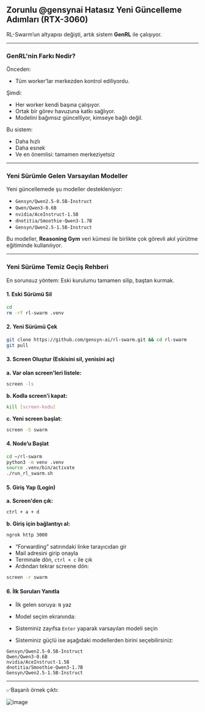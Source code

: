 ## Zorunlu @gensynai Hatasız Yeni Güncelleme Adımları (RTX-3060)

RL-Swarm’un altyapısı değişti, artık sistem **GenRL** ile çalışıyor.

---

### GenRL'nin Farkı Nedir?

Önceden:
* Tüm worker’lar merkezden kontrol ediliyordu.

Şimdi:
* Her worker kendi başına çalışıyor.
* Ortak bir görev havuzuna katkı sağlıyor.
* Modelini bağımsız güncelliyor, kimseye bağlı değil.

Bu sistem:
* Daha hızlı
* Daha esnek
* Ve en önemlisi: tamamen merkeziyetsiz

---

### Yeni Sürümle Gelen Varsayılan Modeller

Yeni güncellemede şu modeller destekleniyor:

* `Gensyn/Qwen2.5-0.5B-Instruct`
* `Qwen/Qwen3-0.6B`
* `nvidia/AceInstruct-1.5B`
* `dnotitia/Smoothie-Qwen3-1.7B`
* `Gensyn/Qwen2.5-1.5B-Instruct`

Bu modeller, **Reasoning Gym** veri kümesi ile birlikte çok görevli akıl yürütme eğitiminde kullanılıyor.

---

### Yeni Sürüme Temiz Geçiş Rehberi

En sorunsuz yöntem: Eski kurulumu tamamen silip, baştan kurmak.

#### 1. Eski Sürümü Sil

```bash
cd
rm -rf rl-swarm .venv
```

#### 2. Yeni Sürümü Çek

```bash
git clone https://github.com/gensyn-ai/rl-swarm.git && cd rl-swarm
git pull
```

#### 3. Screen Oluştur (Eskisini sil, yenisini aç)

**a. Var olan screen'leri listele:**

```bash
screen -ls
```

**b. Kodla screen’i kapat:**

```bash
kill [screen-kodu]
```

**c. Yeni screen başlat:**

```bash
screen -S swarm
```

#### 4. Node’u Başlat

```bash
cd ~/rl-swarm
python3 -m venv .venv
source .venv/bin/activate
./run_rl_swarm.sh
```

#### 5. Giriş Yap (Login)

**a. Screen'den çık:**

```bash
ctrl + a + d
```

**b. Giriş için bağlantıyı al:**

```bash
ngrok http 3000
```

* “Forwarding” satırındaki linke tarayıcıdan gir
* Mail adresini girip onayla
* Terminale dön, `ctrl + c` ile çık
* Ardından tekrar screene dön:

```bash
screen -r swarm
```

#### 6. İlk Soruları Yanıtla

* İlk gelen soruya: `N` yaz
* Model seçim ekranında:

* Sisteminiz zayıfsa `Enter` yaparak varsayılan modeli seçin
* Sisteminiz güçlü ise aşağıdaki modellerden birini seçebilirsiniz:

```text
Gensyn/Qwen2.5-0.5B-Instruct
Qwen/Qwen3-0.6B
nvidia/AceInstruct-1.5B
dnotitia/Smoothie-Qwen3-1.7B
Gensyn/Qwen2.5-1.5B-Instruct
```

---

✅Başarılı örnek çıktı:

![image](https://github.com/user-attachments/assets/4269cf84-390f-474e-884d-8f07edcaec52)

